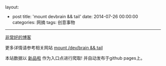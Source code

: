 layout: 
  - post 
title: 'mount devbrain &amp;&amp; tail' 
date: 2014-07-26 00:00:00 
categories: 网摘 
tags: 创意事物 
---

<a href="http://xinpinla.com/product/301" title="查看产品详情">
								非常好的博客							</a>  

更多详情请参考相关网站 [mount /dev/brain &amp;&amp; tail](http://edwin.baculsoft.com/)  

本站数据以 [新品啦](http://xinpinla.com/) 作为入口点进行爬取! 并自动发布于github pages上。  

